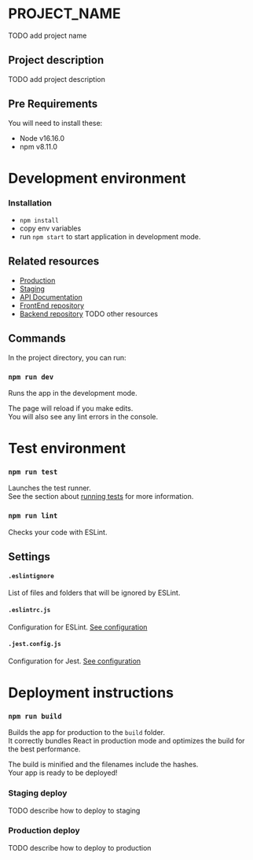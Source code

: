 # PROJECT_NAME
TODO add project name

## Project description
TODO add project description

## Pre Requirements
You will need to install these:
- Node v16.16.0
- npm v8.11.0

# Development environment
### Installation ###
- `npm install`
- copy env variables
- run `npm start` to start application in development mode.

## Related resources
- [Production](#)
- [Staging](#)
- [API Documentation](#)
- [FrontEnd repository](#)
- [Backend repository](#)
TODO other resources

## Commands

In the project directory, you can run:

### `npm run dev`

Runs the app in the development mode.<br>

The page will reload if you make edits.<br>
You will also see any lint errors in the console.

# Test environment
### `npm run test`

Launches the test runner.<br>
See the section about [running tests](https://facebook.github.io/create-react-app/docs/running-tests) for more information.

### `npm run lint`

Checks your code with ESLint.<br>

## Settings

#### `.eslintignore`
List of files and folders that will be ignored by ESLint.

#### `.eslintrc.js`
Configuration for ESLint. [See configuration](https://eslint.org/docs/user-guide/configuring)

#### `.jest.config.js`
Configuration for Jest. [See configuration](https://jestjs.io/docs/en/configuration)

# Deployment instructions
### `npm run build`

Builds the app for production to the `build` folder.<br>
It correctly bundles React in production mode and optimizes the build for the best performance.

The build is minified and the filenames include the hashes.<br>
Your app is ready to be deployed!

### Staging deploy
TODO describe how to deploy to staging

### Production deploy
TODO describe how to deploy to production
